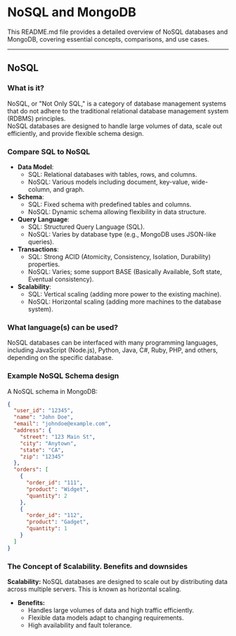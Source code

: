 # NoSQL and MongoDB

This README.md file provides a detailed overview of NoSQL databases and MongoDB, covering essential concepts, comparisons, and use cases.<hr>

## NoSQL

### What is it?
NoSQL, or "Not Only SQL," is a category of database management systems that do not adhere to the traditional relational database management system (RDBMS) principles.<br> 
NoSQL databases are designed to handle large volumes of data, scale out efficiently, and provide flexible schema design.

### Compare SQL to NoSQL
- **Data Model**:
  - SQL: Relational databases with tables, rows, and columns.
  - NoSQL: Various models including document, key-value, wide-column, and graph.
- **Schema**:
  - SQL: Fixed schema with predefined tables and columns.
  - NoSQL: Dynamic schema allowing flexibility in data structure.
- **Query Language**:
  - SQL: Structured Query Language (SQL).
  - NoSQL: Varies by database type (e.g., MongoDB uses JSON-like queries).
- **Transactions**:
  - SQL: Strong ACID (Atomicity, Consistency, Isolation, Durability) properties.
  - NoSQL: Varies; some support BASE (Basically Available, Soft state, Eventual consistency).
- **Scalability**:
  - SQL: Vertical scaling (adding more power to the existing machine).
  - NoSQL: Horizontal scaling (adding more machines to the database system).
 
### What language(s) can be used?
NoSQL databases can be interfaced with many programming languages, including JavaScript (Node.js), Python, Java, C#, Ruby, PHP, and others, depending on the specific database.

### Example NoSQL Schema design
A NoSQL schema in MongoDB:
```json
{
  "user_id": "12345",
  "name": "John Doe",
  "email": "johndoe@example.com",
  "address": {
    "street": "123 Main St",
    "city": "Anytown",
    "state": "CA",
    "zip": "12345"
  },
  "orders": [
    {
      "order_id": "111",
      "product": "Widget",
      "quantity": 2
    },
    {
      "order_id": "112",
      "product": "Gadget",
      "quantity": 1
    }
  ]
}
```
### The Concept of Scalability. Benefits and downsides
**Scalability:** NoSQL databases are designed to scale out by distributing data across multiple servers. This is known as horizontal scaling.<br>
- **Benefits:**
  - Handles large volumes of data and high traffic efficiently.
  - Flexible data models adapt to changing requirements.
  - High availability and fault tolerance. 





